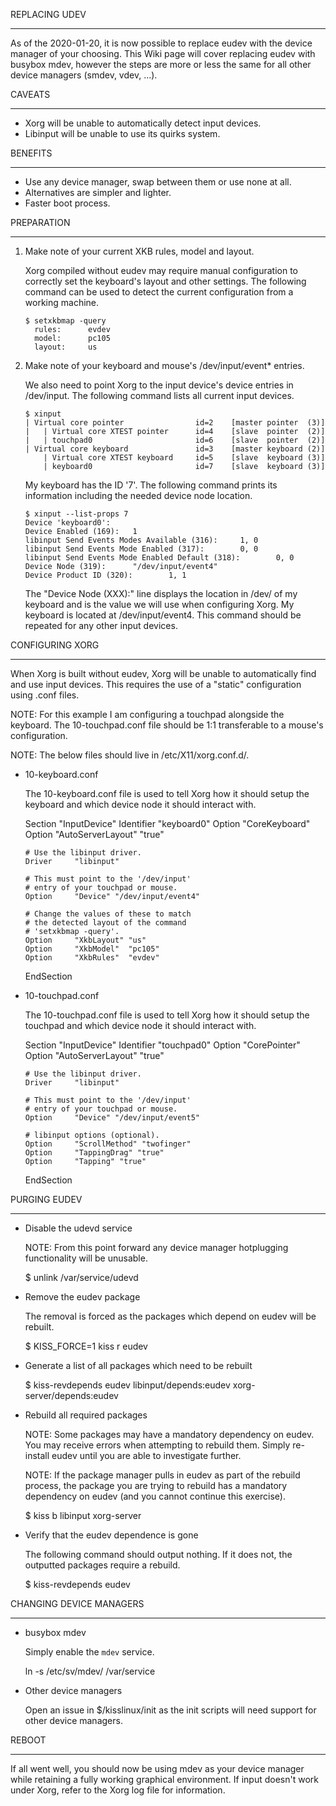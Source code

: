 REPLACING UDEV
________________________________________________________________________________

As of the 2020-01-20, it is now possible to replace eudev with the device
manager of your choosing. This Wiki page will cover replacing eudev with
busybox mdev, however the steps are more or less the same for all other device
managers (smdev, vdev, ...).


CAVEATS
________________________________________________________________________________

- Xorg will be unable to automatically detect input devices.
- Libinput will be unable to use its quirks system.


BENEFITS
________________________________________________________________________________

- Use any device manager, swap between them or use none at all.
- Alternatives are simpler and lighter.
- Faster boot process.


PREPARATION
________________________________________________________________________________

1. Make note of your current XKB rules, model and layout.

   Xorg compiled without eudev may require manual configuration to correctly set
   the keyboard's layout and other settings. The following command can be used
   to detect the current configuration from a working machine.

       $ setxkbmap -query
         rules:      evdev
         model:      pc105
         layout:     us

2. Make note of your keyboard and mouse's /dev/input/event* entries.

   We also need to point Xorg to the input device's device entries in
   /dev/input. The following command lists all current input devices.

       $ xinput
       | Virtual core pointer                id=2    [master pointer  (3)]
       |   | Virtual core XTEST pointer      id=4    [slave  pointer  (2)]
       |   | touchpad0                       id=6    [slave  pointer  (2)]
       | Virtual core keyboard               id=3    [master keyboard (2)]
           | Virtual core XTEST keyboard     id=5    [slave  keyboard (3)]
           | keyboard0                       id=7    [slave  keyboard (3)]


   My keyboard has the ID '7'. The following command prints its information
   including the needed device node location.

       $ xinput --list-props 7
       Device 'keyboard0':
       Device Enabled (169):   1
       libinput Send Events Modes Available (316):     1, 0
       libinput Send Events Mode Enabled (317):        0, 0
       libinput Send Events Mode Enabled Default (318):        0, 0
       Device Node (319):      "/dev/input/event4"
       Device Product ID (320):        1, 1


   The "Device Node (XXX):" line displays the location in /dev/ of my keyboard
   and is the value we will use when configuring Xorg. My keyboard is located
   at /dev/input/event4. This command should be repeated for any other input
   devices.


CONFIGURING XORG
________________________________________________________________________________

When Xorg is built without eudev, Xorg will be unable to automatically find and
use input devices. This requires the use of a "static" configuration using
.conf files.

NOTE: For this example I am configuring a touchpad alongside the
      keyboard. The 10-touchpad.conf file should be 1:1 transferable
      to a mouse's configuration.

NOTE: The below files should live in /etc/X11/xorg.conf.d/.


* 10-keyboard.conf

  The 10-keyboard.conf file is used to tell Xorg how it should setup the
  keyboard and which device node it should interact with.

  Section "InputDevice"
      Identifier "keyboard0"
      Option     "CoreKeyboard"
      Option     "AutoServerLayout" "true"

      # Use the libinput driver.
      Driver     "libinput"

      # This must point to the '/dev/input'
      # entry of your touchpad or mouse.
      Option     "Device" "/dev/input/event4"

      # Change the values of these to match
      # the detected layout of the command
      # 'setxkbmap -query'.
      Option     "XkbLayout" "us"
      Option     "XkbModel"  "pc105"
      Option     "XkbRules"  "evdev"
  EndSection


* 10-touchpad.conf

  The 10-touchpad.conf file is used to tell Xorg how it should setup the
  touchpad and which device node it should interact with.

  Section "InputDevice"
      Identifier "touchpad0"
      Option     "CorePointer"
      Option     "AutoServerLayout" "true"

      # Use the libinput driver.
      Driver     "libinput"

      # This must point to the '/dev/input'
      # entry of your touchpad or mouse.
      Option     "Device" "/dev/input/event5"

      # libinput options (optional).
      Option     "ScrollMethod" "twofinger"
      Option     "TappingDrag" "true"
      Option     "Tapping" "true"
  EndSection


PURGING EUDEV
________________________________________________________________________________

* Disable the udevd service

  NOTE: From this point forward any device manager hotplugging functionality
        will be unusable.

  $ unlink /var/service/udevd


* Remove the eudev package

  The removal is forced as the packages which depend on eudev will be rebuilt.

  $ KISS_FORCE=1 kiss r eudev


* Generate a list of all packages which need to be rebuilt

  $ kiss-revdepends eudev
  libinput/depends:eudev
  xorg-server/depends:eudev


* Rebuild all required packages

  NOTE: Some packages may have a mandatory dependency on eudev. You may receive
        errors when attempting to rebuild them. Simply re-install eudev until
        you are able to investigate further.

  NOTE: If the package manager pulls in eudev as part of the rebuild process,
        the package you are trying to rebuild has a mandatory dependency on
        eudev (and you cannot continue this exercise).

  $ kiss b libinput xorg-server


* Verify that the eudev dependence is gone

  The following command should output nothing. If it does not, the outputted
  packages require a rebuild.

  $ kiss-revdepends eudev


CHANGING DEVICE MANAGERS
________________________________________________________________________________

* busybox mdev

  Simply enable the `mdev` service.

  ln -s /etc/sv/mdev/ /var/service


* Other device managers

  Open an issue in $/kisslinux/init as the init scripts will need support for
  other device managers.


REBOOT
________________________________________________________________________________

If all went well, you should now be using mdev as your device manager while
retaining a fully working graphical environment. If input doesn't work under
Xorg, refer to the Xorg log file for information.
